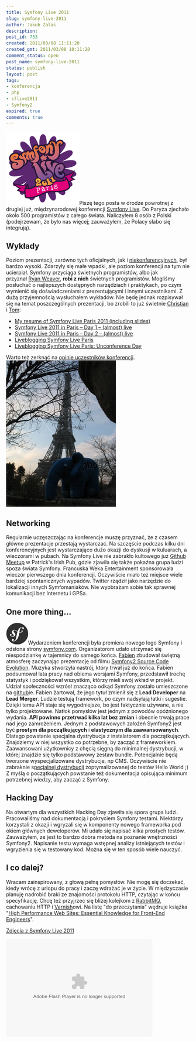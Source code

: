 ```yaml
---
title: Symfony Live 2011
slug: symfony-live-2011
author: Jakub Zalas
description: 
post_id: 753
created: 2011/03/08 11:11:20
created_gmt: 2011/03/08 10:11:20
comment_status: open
post_name: symfony-live-2011
status: publish
layout: post
tags:
- konferencja
- php
- sflive2011
- Symfony2
expired: true
comments: true
---
```


![Symfony Live 2011 Paris](/uploads/wp//2011/03/symfony-live-2011-paris.png)Piszę tego posta w drodze powrotnej z drugiej już, międzynarodowej konferencji [Symfony Live](http://www.symfony-live.com/). Do Paryża zjechało około 500 programistów z całego świata. Naliczyłem 8 osób z Polski (podejrzewam, że było nas więcej; zauważyłem, że Polacy słabo się integrują).

## Wykłady

Poziom prezentacji, zarówno tych oficjalnych, jak i [niekonferencyjnych](http://symfony.com/blog/the-symfony-live-unconference-schedule), był bardzo wysoki. Zdarzyły się małe wpadki, ale poziom konferencji na tym nie ucierpiał. Symfony przyciąga świetnych programistów, albo jak przyznał [Ryan Weaver](http://twitter.com/weaverryan), **robi z nich** świetnych programistów. Mogliśmy posłuchać o najlepszych dostępnych narzędziach i praktykach, po czym wymienić się doświadczeniami z prezentującymi i innymi uczestnikami. Z dużą przyjemnością wysłuchałem wykładów. Nie będę jednak rozpisywał się na temat poszczególnych prezentacji, bo zrobili to już świetnie [Christian](http://twitter.com/caefer) i [Tom](http://twitter.com/boutell): 

  * [My resume of Symfony Live Paris 2011 (including slides)](http://test.ical.ly/2011/03/07/my-resume-of-symfony-live-paris-2011-including-slides/comment-page-1/)
  * [Symfony Live 2011 in Paris – Day 1 – (almost) live](http://test.ical.ly/2011/03/03/symfony-live-2011-in-paris-day-1-almost-live/)
  * [Symfony Live 2011 in Paris – Day 2 – (almost) live](http://test.ical.ly/2011/03/04/symfony-live-2011-in-paris-%E2%80%93-day-2-%E2%80%93-almost-live/)
  * [Liveblogging Symfony Live Paris](http://window.punkave.com/2011/03/03/liveblogging-symfony-live-paris/)
  * [Liveblogging Symfony Live Paris: Unconference Day](http://window.punkave.com/2011/03/04/liveblogging-symfony-live-paris-unconference-day/)

Warto też zerknąć na [opinie uczestników konferencji](http://joind.in/event/view/561). ![ElePHPant playing near the Eiffel Tower](/uploads/wp//2011/03/elephpant-eiffel-tower-300x400.jpg)

## Networking

Regularnie uczęszczając na konferencje muszę przyznać, że z czasem główne prezentacje przestają wystarczać. Na szczęście podczas kilku dni konferencyjnych jest wystarczająco dużo okazji do dyskusji w kuluarach, a wieczorami w pubach. Na Symfony Live nie zabrakło kultowego już [Github Meetup](http://symfony.com/blog/we-re-cheering-again-for-github) w Patrick's Irish Pub, gdzie zjawiła się także pokaźna grupa ludzi spoza świata Symfony. Francuska Weka Entertainment sponsorowała wieczór pierwszego dnia konferencji. Oczywiście miało też miejsce wiele bardziej spontanicznych wypadów. Twitter rządził jako narzędzie do lokalizacji innych Symfomaniaków. Nie wyobrażam sobie tak sprawnej komunikacji bez Internetu i GPSa. 

## One more thing...

![Symfony Logo](/uploads/wp//2011/03/sflogo.png)Wydarzeniem konferencji była premiera nowego logo Symfony i odsłona strony [symfony.com](http://symfony.com). Organizatorom udało utrzymać się niespodziankę w tajemnicy do samego końca. [Fabien](http://twitter.com/fabpot) zbudował świętną atmosferę zaczynając prezentację od filmu [Symfony2 Source Code Evolution](http://www.youtube.com/watch?v=w1C0TjCr76I). Muzyka stworzyła nastrój, który trwał już do końca. Fabien podsumował lata pracy nad obiema wersjami Symfony, przedstawił trochę statystyk i podziękował wszystkim, którzy mieli swój wkład w projekt. Udział społeczności wzrósł znacząco odkąd Symfony zostało umieszczone na [github](https://github.com/symfony/symfony)ie. Fabien żartował, że jego tytuł zmienił się z **Lead Developer** na **Lead Merger**. Ludzie testują framework, po czym nadsyłają łatki i sugestie. Dzięki temu API staje się wygodniejsze, bo jest faktycznie używane, a nie tylko projektowane. Natłok pomysłów jest jednym z powodów opóźnionego wydania. **API powinno przetrwać kilka lat bez zmian** i obecnie trwają prace nad jego zamrożeniem. Jednym z podstawowych założeń Symfony2 jest być **prostym dla początkujących** i **elastycznym dla zaawansowanych**. Dlatego powstanie specjalna dystrybucja z instalatorem dla początkujących. Znajdziemy w niej wszystko co potrzebne, by zacząć z frameworkiem. Zaawansowani użytkownicy z chęcią sięgną do minimalnej dystrybucji, w kŧórej znajdzie się tylko podstawowy zestaw bundle. Potencjalnie będą tworzone wyspecjalizowane dystrybucje, np CMS. Oczywiście nie zabraknie s[pecjalnej dystrybucji](https://github.com/symfony/symfony-hello-world) zoptymalizowanej do testów Hello World ;) Z myślą o początkujących powstanie też dokumentacja opisująca minimum potrzebnej wiedzy, aby zacząć z Symfony. 

## Hacking Day

Na otwartym dla wszystkich Hacking Day zjawiła się spora grupa ludzi. Pracowaliśmy nad dokumentacją i pokryciem Symfony testami. Niektórzy korzystali z okazji i wgryzali się w komponenty nowego frameworka pod okiem głównych deweloperów. Mi udało się napisać kilka prostych testów. Zauważyłem, ze jest to bardzo dobra metoda na poznanie wnętrzności Symfony2. Napisanie testu wymaga wstępnej analizy istniejących testów i wgryzienia się w testowany kod. Można się w ten sposób wiele nauczyć. 

## I co dalej?

Wracam zainspirowany, z głową pełną pomysłów. Nie mogę się doczekać, kiedy wrócę z urlopu do pracy i zaczę wdrażać je w życie. W międzyczasie planuję nadrobić braki ze znajomości protokołu HTTP, czytając w końcu specyfikację. Chcę też przyjrzeć się bliżej kolejkom z [RabbitMQ](http://www.rabbitmq.com/), cachowaniu HTTP i [Varnish](http://www.varnish-cache.org/)owi. Na listę "do przeczytania" wędruje książka "[High Performance Web Sites: Essential Knowledge for Front-End Engineers](http://www.goodreads.com/book/show/1681559.High_Performance_Web_Sites)".

[Zdjęcia z Symfony Live 2011](https://picasaweb.google.com/jzalas/SymfonyLive2011?feat=directlink#)

<object width="400" height="267" type="application/x-shockwave-flash" data="https://picasaweb.google.com/s/c/bin/slideshow.swf"><param name="flashvars" value="host=picasaweb.google.com&amp;captions=1&amp;hl=en_US&amp;feat=flashalbum&amp;RGB=0x000000&amp;feed=https%3A%2F%2Fpicasaweb.google.com%2Fdata%2Ffeed%2Fapi%2Fuser%2Fjzalas%2Falbumid%2F5581407011755907281%3Falt%3Drss%26kind%3Dphoto%26hl%3Den_US"><param name="src" value="https://picasaweb.google.com/s/c/bin/slideshow.swf"></object>
